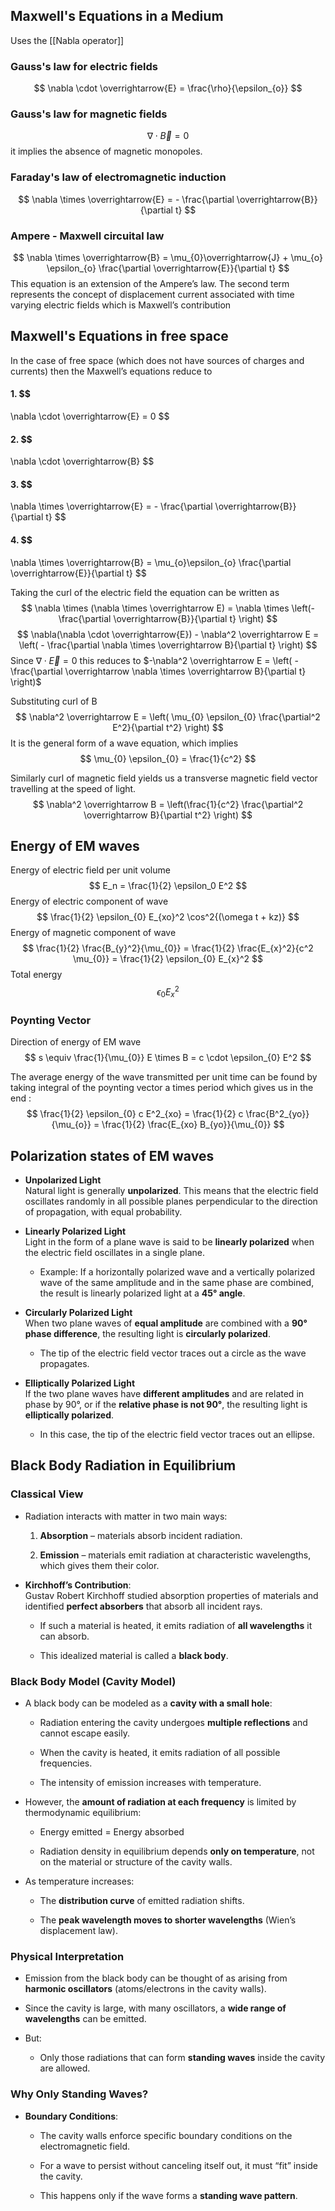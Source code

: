 ## Maxwell's Equations in a Medium
Uses the  [[Nabla operator]]

### **Gauss's law for electric fields**
$$
\nabla \cdot \overrightarrow{E} = \frac{\rho}{\epsilon_{o}}
$$
###  **Gauss's law for magnetic fields**
$$
\nabla \cdot \overrightarrow{B} = 0
$$
it implies the absence of magnetic monopoles.

### **Faraday's law of electromagnetic induction**
$$
\nabla \times \overrightarrow{E} = - \frac{\partial \overrightarrow{B}}{\partial t}
$$
### **Ampere - Maxwell circuital law**
$$
\nabla \times \overrightarrow{B} = \mu_{0}\overrightarrow{J} + \mu_{o} \epsilon_{o} \frac{\partial \overrightarrow{E}}{\partial t}
$$
This equation is an extension of the Ampere’s law. The second term represents the concept of
displacement current associated with time varying electric fields which is Maxwell’s contribution
## Maxwell's Equations in free space
In the case of free space (which does not have sources of charges and currents) then the
Maxwell’s equations reduce to
#### 1. $$
\nabla \cdot \overrightarrow{E} = 0
$$
#### 2. $$
\nabla \cdot \overrightarrow{B}
$$
#### 3. $$
\nabla \times \overrightarrow{E} = - \frac{\partial \overrightarrow{B}}{\partial  t}
$$
#### 4. $$
\nabla \times \overrightarrow{B} = \mu_{o}\epsilon_{o} \frac{\partial \overrightarrow{E}}{\partial t}
$$

Taking the curl of the electric field the equation can be written as
$$
\nabla \times (\nabla \times \overrightarrow E) = \nabla \times \left(- \frac{\partial \overrightarrow{B}}{\partial t} \right)
$$
$$
\nabla(\nabla \cdot \overrightarrow{E}) - \nabla^2 \overrightarrow E = \left( - \frac{\partial \nabla \times \overrightarrow B}{\partial t} \right)
$$
Since $\nabla \cdot \overrightarrow E = 0$ this reduces to $-\nabla^2 \overrightarrow E = \left( -\frac{\partial \overrightarrow \nabla \times \overrightarrow B}{\partial t} \right)$ 

Substituting curl of B
$$
\nabla^2 \overrightarrow E = \left( \mu_{0} \epsilon_{0} \frac{\partial^2 E^2}{\partial t^2} \right)
$$
It is the general form of a wave equation, which implies
$$
\mu_{0} \epsilon_{0} = \frac{1}{c^2}
$$

Similarly curl of magnetic  field yields us  a transverse magnetic field vector travelling at the speed of light.
$$
\nabla^2 \overrightarrow B = \left(\frac{1}{c^2} \frac{\partial^2 \overrightarrow B}{\partial t^2} \right)
$$

## Energy of EM waves
Energy of electric field per unit volume
$$
E_n = \frac{1}{2} \epsilon_0 E^2
$$
Energy of electric component of wave
$$
\frac{1}{2} \epsilon_{0} E_{xo}^2 \cos^2{(\omega t + kz)}
$$
Energy of magnetic component of wave
$$
\frac{1}{2} \frac{B_{y}^2}{\mu_{0}} = \frac{1}{2} \frac{E_{x}^2}{c^2 \mu_{0}} = \frac{1}{2} \epsilon_{0} E_{x}^2
$$
Total energy
$$
\epsilon_{0} E_{x}^2
$$
### **Poynting Vector**
Direction of energy of EM wave
$$
s \equiv \frac{1}{\mu_{0}} E \times B = c \cdot \epsilon_{0} E^2
$$

The average energy of the wave transmitted per unit time can be found by taking integral of the poynting vector a times period which gives us in the end :
$$
\frac{1}{2} \epsilon_{0} c E^2_{xo} = \frac{1}{2} c \frac{B^2_{yo}}{\mu_{o}} = \frac{1}{2} \frac{E_{xo} B_{yo}}{\mu_{0}}
$$
## Polarization states of EM waves
- **Unpolarized Light**  
    Natural light is generally **unpolarized**. This means that the electric field oscillates randomly in all possible planes perpendicular to the direction of propagation, with equal probability.
    
- **Linearly Polarized Light**  
    Light in the form of a plane wave is said to be **linearly polarized** when the electric field oscillates in a single plane.
    
    - Example: If a horizontally polarized wave and a vertically polarized wave of the same amplitude and in the same phase are combined, the result is linearly polarized light at a **45° angle**.
    
- **Circularly Polarized Light**  
    When two plane waves of **equal amplitude** are combined with a **90° phase difference**, the resulting light is **circularly polarized**.
    
    - The tip of the electric field vector traces out a circle as the wave propagates.
    
- **Elliptically Polarized Light**  
    If the two plane waves have **different amplitudes** and are related in phase by 90°, or if the **relative phase is not 90°**, the resulting light is **elliptically polarized**.
    
    - In this case, the tip of the electric field vector traces out an ellipse.
## Black Body Radiation in Equilibrium

### Classical View

- Radiation interacts with matter in two main ways:
    
    1. **Absorption** – materials absorb incident radiation.
        
    2. **Emission** – materials emit radiation at characteristic wavelengths, which gives them their color.
        
- **Kirchhoff’s Contribution**:  
    Gustav Robert Kirchhoff studied absorption properties of materials and identified **perfect absorbers** that absorb all incident rays.
    
    - If such a material is heated, it emits radiation of **all wavelengths** it can absorb.
        
    - This idealized material is called a **black body**.
        

### Black Body Model (Cavity Model)

- A black body can be modeled as a **cavity with a small hole**:
    
    - Radiation entering the cavity undergoes **multiple reflections** and cannot escape easily.
        
    - When the cavity is heated, it emits radiation of all possible frequencies.
        
    - The intensity of emission increases with temperature.
        
- However, the **amount of radiation at each frequency** is limited by thermodynamic equilibrium:
    
    - Energy emitted = Energy absorbed
        
    - Radiation density in equilibrium depends **only on temperature**, not on the material or structure of the cavity walls.
        
- As temperature increases:
    
    - The **distribution curve** of emitted radiation shifts.
        
    - The **peak wavelength moves to shorter wavelengths** (Wien’s displacement law).
        

### Physical Interpretation

- Emission from the black body can be thought of as arising from **harmonic oscillators** (atoms/electrons in the cavity walls).
    
- Since the cavity is large, with many oscillators, a **wide range of wavelengths** can be emitted.
    
- But:
    
    - Only those radiations that can form **standing waves** inside the cavity are allowed.

### Why Only Standing Waves?

- **Boundary Conditions**:
    
    - The cavity walls enforce specific boundary conditions on the electromagnetic field.
        
    - For a wave to persist without canceling itself out, it must “fit” inside the cavity.
        
    - This happens only if the wave forms a **standing wave pattern**.
